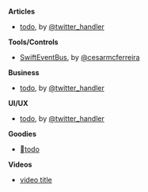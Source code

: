 
**Articles**

* [todo](url), by [@twitter_handler](https://twitter.com/twitter_handler)

**Tools/Controls**

* [SwiftEventBus](https://github.com/cesarferreira/SwiftEventBus), by [@cesarmcferreira](https://twitter.com/cesarmcferreira)

**Business**

* [todo](url), by [@twitter_handler](https://twitter.com/twitter_handler)

**UI/UX**

* [todo](url), by [@twitter_handler](https://twitter.com/twitter_handler)

**Goodies**

* [todo](url)

**Videos**

* [video title](video_url)
